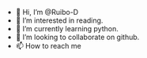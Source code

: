 - 👋 Hi, I’m @Ruibo-D
- 👀 I’m interested in reading.
- 🌱 I’m currently learning python.
- 💞️ I’m looking to collaborate on github.
- 📫 How to reach me 

<!---
Ruibo-D/Ruibo-D is a ✨ special ✨ repository because its `README.md` (this file) appears on your GitHub profile.
You can click the Preview link to take a look at your changes.
--->
